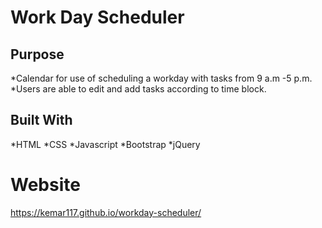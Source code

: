 # Work Day Scheduler

## Purpose
*Calendar for use of scheduling a workday with tasks from 9 a.m -5 p.m.  
*Users are able to edit and add tasks according to time block.

## Built With
*HTML
*CSS
*Javascript 
*Bootstrap
*jQuery

# Website
https://kemar117.github.io/workday-scheduler/
